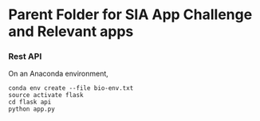 # Parent Folder for SIA App Challenge and Relevant apps

### Rest API

On an Anaconda environment,

```
conda env create --file bio-env.txt 
source activate flask
cd flask api
python app.py
```
